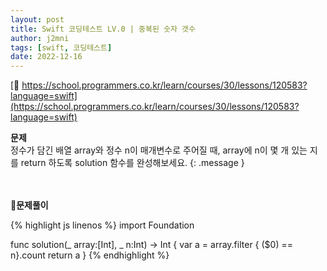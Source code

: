 ```yaml
---
layout: post
title: Swift 코딩테스트 LV.0 | 중복된 숫자 갯수
author: j2mni
tags: [swift, 코딩테스트]
date: 2022-12-16
---
```

[📎 https://school.programmers.co.kr/learn/courses/30/lessons/120583?language=swift](https://school.programmers.co.kr/learn/courses/30/lessons/120583?language=swift) <br>

**문제**<br>
정수가 담긴 배열 array와 정수 n이 매개변수로 주어질 때, array에 n이 몇 개 있는 지를 return 하도록 solution 함수를 완성해보세요.
{: .message }

<br>
<br>
<b>📝문제풀이</b>

{% highlight js linenos %}
import Foundation

func solution(_ array:[Int], _ n:Int) -> Int {
    var a = array.filter { ($0) == n}.count
    return a
}
{% endhighlight %}